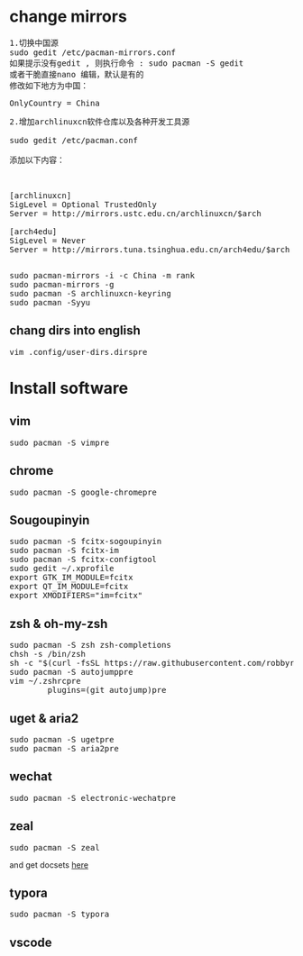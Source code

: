 # change mirrors
<pre>
1.切换中国源
sudo gedit /etc/pacman-mirrors.conf
如果提示没有gedit , 则执行命令 : sudo pacman -S gedit
或者干脆直接nano 编辑，默认是有的
修改如下地方为中国：
</pre>
<pre>
OnlyCountry = China
</pre>
<pre>
2.增加archlinuxcn软件仓库以及各种开发工具源

sudo gedit /etc/pacman.conf

添加以下内容：
</pre>
<pre>


[archlinuxcn]
SigLevel = Optional TrustedOnly
Server = http://mirrors.ustc.edu.cn/archlinuxcn/$arch

[arch4edu]
SigLevel = Never
Server = http://mirrors.tuna.tsinghua.edu.cn/arch4edu/$arch

</pre>
<pre>
sudo pacman-mirrors -i -c China -m rank
sudo pacman-mirrors -g
sudo pacman -S archlinuxcn-keyring 
sudo pacman -Syyu 
</pre>
##  chang dirs into english
<pre>
vim .config/user-dirs.dirspre
</pre>
# Install software
## vim
<pre>
sudo pacman -S vimpre
</pre>
## chrome
<pre>
sudo pacman -S google-chromepre
</pre>
## Sougoupinyin
<pre>
sudo pacman -S fcitx-sogoupinyin
sudo pacman -S fcitx-im
sudo pacman -S fcitx-configtool
sudo gedit ~/.xprofile
export GTK_IM_MODULE=fcitx
export QT_IM_MODULE=fcitx
export XMODIFIERS="im=fcitx"
</pre>
## zsh & oh-my-zsh
<pre>
sudo pacman -S zsh zsh-completions
chsh -s /bin/zsh
sh -c "$(curl -fsSL https://raw.githubusercontent.com/robbyrussell/oh-my-zsh/master/tools/install.sh)"
sudo pacman -S autojumppre
vim ~/.zshrcpre
        plugins=(git autojump)pre
</pre>
## uget & aria2
<pre>
sudo pacman -S ugetpre
sudo pacman -S aria2pre
</pre>
## wechat
<pre>
sudo pacman -S electronic-wechatpre
</pre>
## zeal
<pre>
sudo pacman -S zeal
</pre>
and get docsets <a href = "https://github.com/Kapeli/feeds/">here</a>
## typora
<pre>
sudo pacman -S typora
</pre>
## vscode
